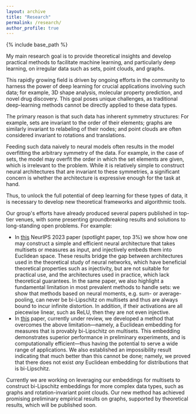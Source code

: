 ```yaml
---
layout: archive
title: "Research"
permalink: /research/
author_profile: true
---
```


{% include base_path %}

My main research goal is to provide theoretical insights and develop practical methods to facilitate machine learning, and particularly deep learning, on irregular data such as sets, point clouds, and graphs.

This rapidly growing field is driven by ongoing efforts in the community to harness the power of deep learning for crucial applications involving such data; for example, 3D shape analysis, molecular property prediction, and novel drug discovery. This goal poses unique challenges, as traditional deep-learning methods cannot be directly applied to these data types.

The primary reason is that such data has inherent symmetry structures: For example, sets are invariant to the order of their elements; graphs are similarly invariant to relabeling of their nodes; and point clouds are often considered invariant to rotations and translations.

Feeding such data naively to neural models often results in the model overfitting the arbitrary symmetry of the data. For example, in the case of sets, the model may overfit the order in which the set elements are given, which is irrelevant to the problem. While it is relatively simple to construct neural architectures that are invariant to these symmetries, a significant concern is whether the architecture is expressive enough for the task at hand.

Thus, to unlock the full potential of deep learning for these types of data, it is necessary to develop new theoretical frameworks and algorithmic tools.

Our group's efforts have already produced several papers published in top-tier venues, with some presenting groundbreaking results and solutions to long-standing open problems. For example:

- In [this](https://tal-amir.github.io/publication/2023-12%20Neural%20Injective%20Functions) NeurIPS 2023 paper (spotlight paper, top 3%) we show how one may construct a simple and efficient neural architecture that takes multisets or measures as input, and injectively embeds them into Euclidean space. These results bridge the gap between architectures used in the theoretical study of neural networks, which have beneficial theoretical properties such as injectivity, but are not suitable for practical use, and the architectures used in practice, which lack theoretical guarantees. In the same paper, we also highlight a fundamental limitation in most prevalent methods to handle sets: we show that methods based on neural moments, e.g. sum- or average-pooling, can never be bi-Lipschitz on multisets and thus are always bound to incur infinite distortion. In addition, if their activations are all piecewise linear, such as ReLU, then they are not even injective.
- In [this](https://tal-amir.github.io/publication/2024-05%20Fourier%20Sliced-Wasserstein%20Embedding) paper, currently under review, we developed a method that overcomes the above limitation—namely, a Euclidean embedding for measures that is provably bi-Lipschitz on multisets. This embedding demonstrates superior performance in preliminary experiments, and is computationally efficient—thus having the potential to serve a wide range of applications. We also established an impossibility result indicating that much better than this cannot be done; namely, we proved that there does not exist _any_ Euclidean embedding for distributions that is bi-Lipschitz.

Currently we are working on leveraging our embeddings for multisets to construct bi-Lipschitz embeddings for more complex data types, such as graphs and rotation-invariant point clouds. Our new method has achieved promising preliminary empirical results on graphs, supported by theoretical results, which will be published soon.
